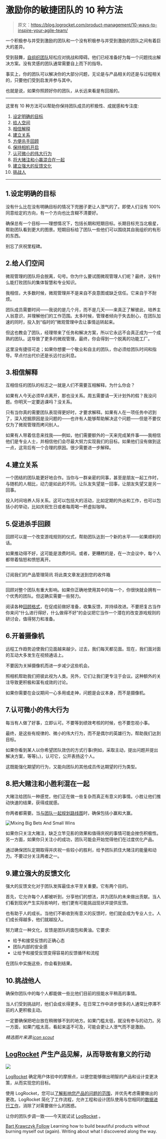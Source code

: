 # 激励你的敏捷团队的 10 种方法

> 原文：<https://blog.logrocket.com/product-management/10-ways-to-inspire-your-agile-team/>

一个积极参与并受到激励的团队和一个没有积极参与并受到激励的团队之间有着巨大的差异。

受到鼓舞，[自组织团队](https://blog.logrocket.com/product-management/12-agile-manifesto-principles-how-to-adopt-them/#11-trust-your-team)轻松应对挑战和障碍。他们已经准备好为每一个问题找出解决方案。没有灵感的团队通常需要自上而下的指导。

事实上，你的团队可以解决你的大部分问题，无论是与产品相关的还是与过程相关的，只要他们受到启发并参与其中。

也就是说，如果你照顾好你的团队，从长远来看是有回报的。

* * *

这里有 10 种方法可以帮助你保持团队成员的积极性、成就感和专注度:

1.  [设定明确的目标](#set-clear-goals)
2.  [给人空间](#give-people-space)
3.  [相信解释](#trust-over-explanations)
4.  [建立关系](#build-relationships)
5.  [方便杀手回顾](#facilitate-killer-retrospectives)
6.  [保持相机开启](#keep-cameras-on)
7.  [认可微小的伟大行为](#recognize-small-acts-of-greatness)
8.  [将大赌注和小赢混合在一起](#mix-big-bets-with-small-wins)
9.  [建立强大的反馈文化](#build-a-strong-feedback-culture)
10.  [挑战人](#challenge-people)

* * *

## 1.设定明确的目标

没有什么比在没有明确目标的情况下兜圈子更让人泄气的了。即使人们没有 100%同意给定的方向，有一个方向也比含糊不清要好。

确保总有一个目标——理想情况下，包括长期和短期目标。长期目标充当北极星，帮助团队看到更大的图景。短期目标给了团队一些他们可以围绕其自我组织的有形的东西。

别忘了庆祝里程碑。

## 2.给人们空间

微观管理的团队将会脱离，句号。你为什么要试图微观管理人们呢？最终，没有什么能打败团队的集体智慧和专业知识。

我相信，大多数时候，微观管理并不是来自不良意图或缺乏信任。它来自于不耐烦。

团队成员需要时间——我说的是几个月，而不是几天——来真正了解彼此，培养主人翁意识，并理解他们的工作范围。太多时候，管理者倾向于失去耐心，在团队加速的同时，投入到“临时的”微观管理中去让事情运转起来。

但这也教会了团队，经理带来了任务和解决方案，所以它永远不会真正成为一个成熟的团队。这导致了更多的微观管理，最终，你会得到一个脱离的功能工厂。

这里没有捷径可走；如果你想要一个敬业和自主的团队，你必须给团队时间和指导。早点付出代价还是长远付出利息。

## 3.相信解释

互相信任的团队的标志之一就是人们不需要互相解释。为什么你会？

如果有人今天必须早点离开，那也没关系。周五需要请一天计划外的假？我没问题。你明天一定要逃课吗？没关系。

只有当你真的需要团队表现得更好时，才要求解释。如果有人在一项任务中迟到了，深入挖掘原因是没问题的——也许有人能够帮助解决这个问题——但是不要仅仅为了微观管理而拷问别人。

如果有人带着信息来找我——例如，他们需要额外的一天来完成某件事——我相信他们是专业人士，并相信他们会尽最大努力实现我们的目标。如果他们没有做到这一点，这背后有一个合理的原因。很少需要进一步解释。

## 4.建立关系

一个团结的团队能更好地合作。当你与一群亲密的同事，甚至是朋友一起工作时，与随机的人相比，动力是如此的不同。让队友失望是一回事，让朋友失望又是另一回事。

投入时间培养人际关系。这可以包括大的活动，比如定期的外出和工作，也可以包括小的举动，比如庆祝生日或者每周喝一杯虚拟咖啡。

## 5.促进杀手回顾

回顾可以是一个改变游戏规则的仪式，帮助团队达到一个新的水平——如果顺利的话。

如果推动得不好，这可能是浪费时间。或者，更糟糕的是，在一次会议中，每个人都带着恼怒和愤怒离开。

* * *

订阅我们的产品管理简讯
将此类文章发送到您的收件箱

* * *

回顾对整个团队有重大影响。如果你正确地使用其中的每一个，你很快就会拥有一个优秀的团队。但这确实需要一些努力。

阅读各种[回顾格式](https://blog.logrocket.com/product-management/how-to-run-effective-sprint-retrospectives-20-formats-ideas/)，在促成前做好准备，收集反馈，并持续改进。不要把复古当作你来问“什么进行得好，什么做得不好”的会议把它当作一个潜在的改变游戏规则的研讨会，值得努力和准备。

## 6.开着摄像机

远程工作趋势迫使我们见面越来越少。过去，我们每天都见面。现在，我们面对面的互动大多发生在视频通话上。

不要因为关掉摄像机而进一步减少这些机会。

照相机帮助我们把彼此视为人类。另外，它们让我们更专注于会议。这种额外的关注导致更积极和富有成效的讨论。

如果你需要在会议期间一心多用或走神，问题是会议本身，而不是摄像机。

## 7.认可微小的伟大行为

每当有人做了好事，立即认可。不要等到绩效考核的时候，也不要忽视小事。

最终，是这些有规律的、微小的伟大行为，而不是偶尔的英雄行为，帮助我们达到目标。

如果你看到某人以你希望团队效仿的方式行事(例如，采取主动，提出问题并提出解决方案，等等)。)，认可它，公开表扬这个人。

这既能强化期望的行为，又能向团队的其他成员传达期望的行为类型。

## 8.把大赌注和小胜利混在一起

大赌注给团队一种感觉，他们正在做一些复杂而真正有意义的事情。小胜让他们推动快速的结果，获得成就感。

你两者都需要。当[与团队一起规划路线图](https://blog.logrocket.com/product-management/what-is-a-product-roadmap-templates/)时，确保包括小赢和大赢。

![Mixing Big Bets And Small Wins](img/fa9929860404f1fab602a6eebaa1a293.png)

如果你只关注大赌注，缺乏立竿见影的效果和值得庆祝的事情可能会挫伤积极性。另一方面，如果你只关注小的成功，团队可能会开始觉得他们在过度优化产品。

通过确保团队定期取得并庆祝一些较小的胜利，给予团队抓住大赌注的能量和动力。不要过分关注两者之一。

## 9.建立强大的反馈文化

强大的反馈文化对于团队发挥最佳水平至关重要。它有两个目的。

首先，它允许每个人都被听到，分享他们的想法，并为团队的未来做出贡献。当人们看到现状产生实际影响时，他们更有可能挑战现状并提供反馈。

也有助于人的成长。当他们不断收到有意义的反馈时，他们就会成为专业人士。人们成长得越多，他们就越投入。

努力建立一种文化，反馈是团队的面包和黄油。它要求:

*   给予和接受反馈的正确心态
*   团队内部的安全感
*   让给予和接受反馈变得容易的反馈循环和流程

在团队中实施这些，你会看到结果。

## 10.挑战他人

确保你团队中的每个人都能做一些比他们目前的技能水平稍高的事情。

当人们受到挑战时，他们会成长得更多。在日常工作中进步很多的人通常比停滞不前的人更积极主动。

一定要确保把吧台放在稍微够不到的地方。如果门槛太低，就没有参与的动力。另一方面，如果门槛太高，看起来遥不可及，可能会更让人泄气而不是激励。

*精选图片来源:[icon scout](https://iconscout.com/icon/partnership-1543484)*

## [LogRocket](https://lp.logrocket.com/blg/pm-signup) 产生产品见解，从而导致有意义的行动

[![](img/1af2ef21ae5da387d71d92a7a09c08e8.png)](https://lp.logrocket.com/blg/pm-signup)

[LogRocket](https://lp.logrocket.com/blg/pm-signup) 确定用户体验中的摩擦点，以便您能够做出明智的产品和设计变更决策，从而实现您的目标。

使用 LogRocket，您可以[了解影响您产品的问题的范围](https://logrocket.com/for/analytics-for-web-applications)，并优先考虑需要做出的更改。LogRocket 简化了工作流程，允许工程和设计团队使用与您相同的[数据进行工作](https://logrocket.com/for/web-analytics-solutions)，消除了对需要做什么的困惑。

让你的团队步调一致——今天就试试 [LogRocket](https://lp.logrocket.com/blg/pm-signup) 。

[Bart Krawczyk Follow](https://blog.logrocket.com/author/bartkrawczyk/) Learning how to build beautiful products without burning myself out (again). Writing about what I discovered along the way.